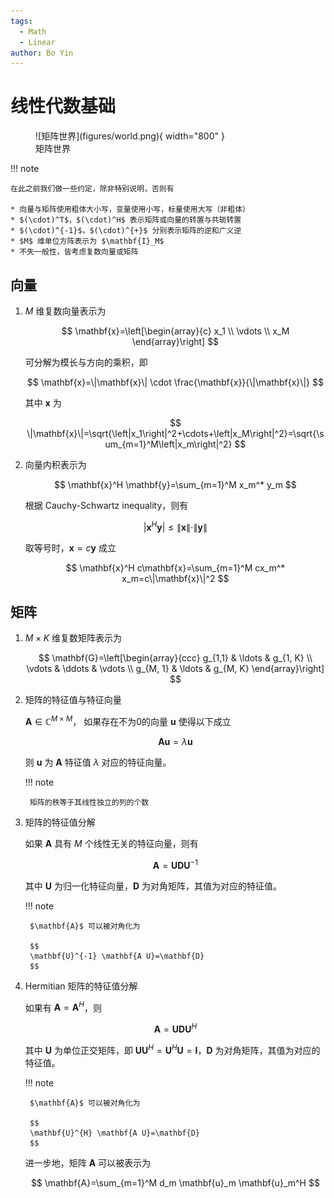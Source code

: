 ```yaml
---
tags:
  - Math
  - Linear
author: Bo Yin
---
```


# 线性代数基础

<figure markdown="span">
  ![矩阵世界](figures/world.png){ width="800" }
  <figcaption>矩阵世界</figcaption>
</figure>

!!! note
    
    在此之前我们做一些约定，除非特别说明，否则有
    
    * 向量与矩阵使用粗体大小写，变量使用小写，标量使用大写（非粗体）
    * $(\cdot)^T$，$(\cdot)^H$ 表示矩阵或向量的转置与共轭转置
    * $(\cdot)^{-1}$，$(\cdot)^{+}$ 分别表示矩阵的逆和广义逆
    * $M$ 维单位方阵表示为 $\mathbf{I}_M$
    * 不失一般性，皆考虑复数向量或矩阵

## 向量

1. $M$ 维复数向量表示为

    $$
    \mathbf{x}=\left[\begin{array}{c}
    x_1 \\
    \vdots \\
    x_M
    \end{array}\right]
    $$

    可分解为模长与方向的乘积，即

    $$
    \mathbf{x}=\|\mathbf{x}\| \cdot \frac{\mathbf{x}}{\|\mathbf{x}\|}
    $$

    其中 $\mathbf{x}$ 为

    $$
    \|\mathbf{x}\|=\sqrt{\left|x_1\right|^2+\cdots+\left|x_M\right|^2}=\sqrt{\sum_{m=1}^M\left|x_m\right|^2}
    $$

2. 向量内积表示为

    $$
    \mathbf{x}^H \mathbf{y}=\sum_{m=1}^M x_m^* y_m
    $$

    根据 Cauchy-Schwartz inequality，则有

    $$
    \left|\mathbf{x}^H \mathbf{y}\right| \leq\|\mathbf{x}\| \cdot\|\mathbf{y}\|
    $$

    取等号时，$\mathbf{x}=c \mathbf{y}$ 成立

    $$
    \mathbf{x}^H c\mathbf{x}=\sum_{m=1}^M cx_m^* x_m=c\|\mathbf{x}\|^2
    $$

## 矩阵

1. $M \times K$ 维复数矩阵表示为

    $$
    \mathbf{G}=\left[\begin{array}{ccc}
    g_{1,1} & \ldots & g_{1, K} \\
    \vdots & \ddots & \vdots \\
    g_{M, 1} & \ldots & g_{M, K}
    \end{array}\right]
    $$

2. 矩阵的特征值与特征向量
    
    $\mathbf{A}\in \mathbb{C}^{M \times M}$， 如果存在不为0的向量 $\mathbf{u}$ 使得以下成立

    $$
    \mathbf{A} \mathbf{u}=\lambda \mathbf{u}
    $$

    则 $\mathbf{u}$ 为 $\mathbf{A}$ 特征值 $\lambda$ 对应的特征向量。

    !!! note
        
        矩阵的秩等于其线性独立的列的个数

3. 矩阵的特征值分解

    如果 $\mathbf{A}$ 具有 $M$ 个线性无关的特征向量，则有

    $$
    \mathbf{A}=\mathbf{U D U}^{-1}
    $$

    其中 $\mathbf{U}$ 为归一化特征向量，$\mathbf{D}$ 为对角矩阵，其值为对应的特征值。

    !!! note
        
        $\mathbf{A}$ 可以被对角化为

        $$
        \mathbf{U}^{-1} \mathbf{A U}=\mathbf{D}
        $$

4. Hermitian 矩阵的特征值分解

    如果有 $\mathbf{A}=\mathbf{A}^H$，则

    $$
    \mathbf{A}=\mathbf{U D U}^{H}
    $$

    其中 $\mathbf{U}$ 为单位正交矩阵，即 $\mathbf{U} \mathbf{U}^H=\mathbf{U}^H \mathbf{U}=\mathbf{I}$，$\mathbf{D}$ 为对角矩阵，其值为对应的特征值。
    
    !!! note
        
        $\mathbf{A}$ 可以被对角化为

        $$
        \mathbf{U}^{H} \mathbf{A U}=\mathbf{D}
        $$

    进一步地，矩阵 $\mathbf{A}$ 可以被表示为

    $$
    \mathbf{A}=\sum_{m=1}^M d_m \mathbf{u}_m \mathbf{u}_m^H
    $$
